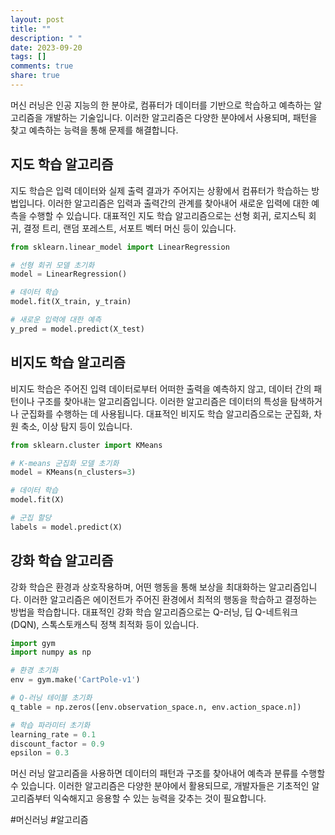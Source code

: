 ```yaml
---
layout: post
title: ""
description: " "
date: 2023-09-20
tags: []
comments: true
share: true
---
```


머신 러닝은 인공 지능의 한 분야로, 컴퓨터가 데이터를 기반으로 학습하고 예측하는 알고리즘을 개발하는 기술입니다. 이러한 알고리즘은 다양한 분야에서 사용되며, 패턴을 찾고 예측하는 능력을 통해 문제를 해결합니다.

## 지도 학습 알고리즘

지도 학습은 입력 데이터와 실제 출력 결과가 주어지는 상황에서 컴퓨터가 학습하는 방법입니다. 이러한 알고리즘은 입력과 출력간의 관계를 찾아내어 새로운 입력에 대한 예측을 수행할 수 있습니다. 대표적인 지도 학습 알고리즘으로는 선형 회귀, 로지스틱 회귀, 결정 트리, 랜덤 포레스트, 서포트 벡터 머신 등이 있습니다.

```python
from sklearn.linear_model import LinearRegression

# 선형 회귀 모델 초기화
model = LinearRegression()

# 데이터 학습
model.fit(X_train, y_train)

# 새로운 입력에 대한 예측
y_pred = model.predict(X_test)
```

## 비지도 학습 알고리즘

비지도 학습은 주어진 입력 데이터로부터 어떠한 출력을 예측하지 않고, 데이터 간의 패턴이나 구조를 찾아내는 알고리즘입니다. 이러한 알고리즘은 데이터의 특성을 탐색하거나 군집화를 수행하는 데 사용됩니다. 대표적인 비지도 학습 알고리즘으로는 군집화, 차원 축소, 이상 탐지 등이 있습니다.

```python
from sklearn.cluster import KMeans

# K-means 군집화 모델 초기화
model = KMeans(n_clusters=3)

# 데이터 학습
model.fit(X)

# 군집 할당
labels = model.predict(X)
```

## 강화 학습 알고리즘

강화 학습은 환경과 상호작용하며, 어떤 행동을 통해 보상을 최대화하는 알고리즘입니다. 이러한 알고리즘은 에이전트가 주어진 환경에서 최적의 행동을 학습하고 결정하는 방법을 학습합니다. 대표적인 강화 학습 알고리즘으로는 Q-러닝, 딥 Q-네트워크(DQN), 스톡스토캐스틱 정책 최적화 등이 있습니다.

```python
import gym
import numpy as np

# 환경 초기화
env = gym.make('CartPole-v1')

# Q-러닝 테이블 초기화
q_table = np.zeros([env.observation_space.n, env.action_space.n])

# 학습 파라미터 초기화
learning_rate = 0.1
discount_factor = 0.9
epsilon = 0.3
```

머신 러닝 알고리즘을 사용하면 데이터의 패턴과 구조를 찾아내어 예측과 분류를 수행할 수 있습니다. 이러한 알고리즘은 다양한 분야에서 활용되므로, 개발자들은 기초적인 알고리즘부터 익숙해지고 응용할 수 있는 능력을 갖추는 것이 필요합니다.

#머신러닝 #알고리즘